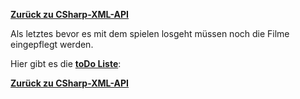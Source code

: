 [__Zurück zu CSharp-XML-API__](https://github.com/DerDannyF/CSharp-XML-API)

Als letztes bevor es mit dem spielen losgeht müssen noch die Filme eingepflegt werden.

Hier gibt es die __[toDo Liste](https://github.com/DerDannyF/CSharp-XML-API/wiki/ToDo)__:



[__Zurück zu CSharp-XML-API__](https://github.com/DerDannyF/CSharp-XML-API)
